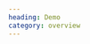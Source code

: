 ```yaml
--- 
heading: Demo
category: overview
---
```


<div class="demo demo-rocket" style="margin-top:40px; height:270px;">
    <script>
        // Hide section heading
        document.getElementById('demo').style.display = 'none';

        // Load, on DOM ready
        if ('addEventListener' in document){
            document.addEventListener('DOMContentLoaded', function(){
                var script = document.createElement('script');
                document.body.appendChild(script);
                script.src = '/assets/rocket.js';
            }, false);
        }
    </script>
</div>
